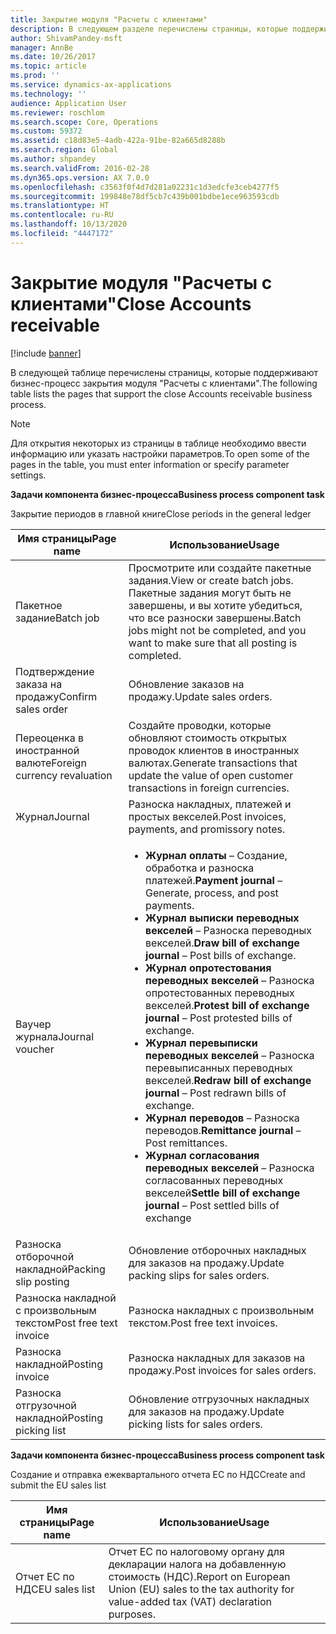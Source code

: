 ```yaml
---
title: Закрытие модуля "Расчеты с клиентами"
description: В следующем разделе перечислены страницы, которые поддерживают бизнес-процесс закрытия модуля "Расчеты с клиентами".
author: ShivamPandey-msft
manager: AnnBe
ms.date: 10/26/2017
ms.topic: article
ms.prod: ''
ms.service: dynamics-ax-applications
ms.technology: ''
audience: Application User
ms.reviewer: roschlom
ms.search.scope: Core, Operations
ms.custom: 59372
ms.assetid: c18d83e5-4adb-422a-91be-82a665d8288b
ms.search.region: Global
ms.author: shpandey
ms.search.validFrom: 2016-02-28
ms.dyn365.ops.version: AX 7.0.0
ms.openlocfilehash: c3563f0f4d7d281a02231c1d3edcfe3ceb4277f5
ms.sourcegitcommit: 199848e78df5cb7c439b001bdbe1ece963593cdb
ms.translationtype: HT
ms.contentlocale: ru-RU
ms.lasthandoff: 10/13/2020
ms.locfileid: "4447172"
---
```

# <a name="close-accounts-receivable"></a><span data-ttu-id="2eb13-103">Закрытие модуля "Расчеты с клиентами"</span><span class="sxs-lookup"><span data-stu-id="2eb13-103">Close Accounts receivable</span></span>

[!include [banner](../includes/banner.md)]

<span data-ttu-id="2eb13-104">В следующей таблице перечислены страницы, которые поддерживают бизнес-процесс закрытия модуля "Расчеты с клиентами".</span><span class="sxs-lookup"><span data-stu-id="2eb13-104">The following table lists the pages that support the close Accounts receivable business process.</span></span>

> [!NOTE] 
> <span data-ttu-id="2eb13-105">Для открытия некоторых из страницы в таблице необходимо ввести информацию или указать настройки параметров.</span><span class="sxs-lookup"><span data-stu-id="2eb13-105">To open some of the pages in the table, you must enter information or specify parameter settings.</span></span>

<span data-ttu-id="2eb13-106">**Задачи компонента бизнес-процесса**</span><span class="sxs-lookup"><span data-stu-id="2eb13-106">**Business process component task**</span></span>                   

<span data-ttu-id="2eb13-107">Закрытие периодов в главной книге</span><span class="sxs-lookup"><span data-stu-id="2eb13-107">Close periods in the general ledger</span></span>

| <span data-ttu-id="2eb13-108">Имя страницы</span><span class="sxs-lookup"><span data-stu-id="2eb13-108">Page name</span></span>                            | <span data-ttu-id="2eb13-109">Использование</span><span class="sxs-lookup"><span data-stu-id="2eb13-109">Usage</span></span>                                                                                      |
|--------------------------------------|--------------------------------------------------------------------------------------------|
|<span data-ttu-id="2eb13-110">Пакетное задание</span><span class="sxs-lookup"><span data-stu-id="2eb13-110">Batch job</span></span>                             | <span data-ttu-id="2eb13-111">Просмотрите или создайте пакетные задания.</span><span class="sxs-lookup"><span data-stu-id="2eb13-111">View or create batch jobs.</span></span> <span data-ttu-id="2eb13-112">Пакетные задания могут быть не завершены, и вы хотите убедиться, что все разноски завершены.</span><span class="sxs-lookup"><span data-stu-id="2eb13-112">Batch jobs might not be completed, and you want to make sure that all posting is completed.</span></span>                                                                                                               |
|<span data-ttu-id="2eb13-113">Подтверждение заказа на продажу</span><span class="sxs-lookup"><span data-stu-id="2eb13-113">Confirm sales order</span></span>                   | <span data-ttu-id="2eb13-114">Обновление заказов на продажу.</span><span class="sxs-lookup"><span data-stu-id="2eb13-114">Update sales orders.</span></span>                                                                       |
|<span data-ttu-id="2eb13-115">Переоценка в иностранной валюте</span><span class="sxs-lookup"><span data-stu-id="2eb13-115">Foreign currency revaluation</span></span>          | <span data-ttu-id="2eb13-116">Создайте проводки, которые обновляют стоимость открытых проводок клиентов в иностранных валютах.</span><span class="sxs-lookup"><span data-stu-id="2eb13-116">Generate transactions that update the value of open customer transactions in foreign currencies.</span></span>                                                                                                                         |
| <span data-ttu-id="2eb13-117">Журнал</span><span class="sxs-lookup"><span data-stu-id="2eb13-117">Journal</span></span>                              | <span data-ttu-id="2eb13-118">Разноска накладных, платежей и простых векселей.</span><span class="sxs-lookup"><span data-stu-id="2eb13-118">Post invoices, payments, and promissory notes.</span></span>                                             |
| <span data-ttu-id="2eb13-119">Ваучер журнала</span><span class="sxs-lookup"><span data-stu-id="2eb13-119">Journal voucher</span></span>                      |<ul><li><span data-ttu-id="2eb13-120">**Журнал оплаты** – Создание, обработка и разноска платежей.</span><span class="sxs-lookup"><span data-stu-id="2eb13-120">**Payment journal** – Generate, process, and post payments.</span></span></li><li><span data-ttu-id="2eb13-121">**Журнал выписки переводных векселей** – Разноска переводных векселей.</span><span class="sxs-lookup"><span data-stu-id="2eb13-121">**Draw bill of exchange journal** – Post bills of exchange.</span></span></li><li><span data-ttu-id="2eb13-122">**Журнал опротестования переводных векселей** – Разноска опротестованных переводных векселей.</span><span class="sxs-lookup"><span data-stu-id="2eb13-122">**Protest bill of exchange journal** – Post protested bills of exchange.</span></span></li><li><span data-ttu-id="2eb13-123">**Журнал перевыписки переводных векселей** – Разноска перевыписанных переводных векселей.</span><span class="sxs-lookup"><span data-stu-id="2eb13-123">**Redraw bill of exchange journal** – Post redrawn bills of exchange.</span></span></li><li><span data-ttu-id="2eb13-124">**Журнал переводов** – Разноска переводов.</span><span class="sxs-lookup"><span data-stu-id="2eb13-124">**Remittance journal** – Post remittances.</span></span></li><li><span data-ttu-id="2eb13-125">**Журнал согласования переводных векселей** – Разноска согласованных переводных векселей</span><span class="sxs-lookup"><span data-stu-id="2eb13-125">**Settle bill of exchange journal** – Post settled bills of exchange</span></span></li></ul>                   |
| <span data-ttu-id="2eb13-126">Разноска отборочной накладной</span><span class="sxs-lookup"><span data-stu-id="2eb13-126">Packing slip posting</span></span>                 | <span data-ttu-id="2eb13-127">Обновление отборочных накладных для заказов на продажу.</span><span class="sxs-lookup"><span data-stu-id="2eb13-127">Update packing slips for sales orders.</span></span>                                                     |
| <span data-ttu-id="2eb13-128">Разноска накладной с произвольным текстом</span><span class="sxs-lookup"><span data-stu-id="2eb13-128">Post free text invoice</span></span>               | <span data-ttu-id="2eb13-129">Разноска накладных с произвольным текстом.</span><span class="sxs-lookup"><span data-stu-id="2eb13-129">Post free text invoices.</span></span>                                                                   |
| <span data-ttu-id="2eb13-130">Разноска накладной</span><span class="sxs-lookup"><span data-stu-id="2eb13-130">Posting invoice</span></span>                      | <span data-ttu-id="2eb13-131">Разноска накладных для заказов на продажу.</span><span class="sxs-lookup"><span data-stu-id="2eb13-131">Post invoices for sales orders.</span></span>                                                            |
| <span data-ttu-id="2eb13-132">Разноска отгрузочной накладной</span><span class="sxs-lookup"><span data-stu-id="2eb13-132">Posting picking list</span></span>                 |<span data-ttu-id="2eb13-133">Обновление отгрузочных накладных для заказов на продажу.</span><span class="sxs-lookup"><span data-stu-id="2eb13-133">Update picking lists for sales orders.</span></span>                                                      |

<span data-ttu-id="2eb13-134">**Задачи компонента бизнес-процесса**</span><span class="sxs-lookup"><span data-stu-id="2eb13-134">**Business process component task**</span></span>   

<span data-ttu-id="2eb13-135">Создание и отправка ежеквартального отчета ЕС по НДС</span><span class="sxs-lookup"><span data-stu-id="2eb13-135">Create and submit the EU sales list</span></span>

| <span data-ttu-id="2eb13-136">Имя страницы</span><span class="sxs-lookup"><span data-stu-id="2eb13-136">Page name</span></span>                            | <span data-ttu-id="2eb13-137">Использование</span><span class="sxs-lookup"><span data-stu-id="2eb13-137">Usage</span></span>                                                                                      |
|--------------------------------------|--------------------------------------------------------------------------------------------|
|<span data-ttu-id="2eb13-138">Отчет ЕС по НДС</span><span class="sxs-lookup"><span data-stu-id="2eb13-138">EU sales list</span></span>                         | <span data-ttu-id="2eb13-139">Отчет ЕС по налоговому органу для декларации налога на добавленную стоимость (НДС).</span><span class="sxs-lookup"><span data-stu-id="2eb13-139">Report on European Union (EU) sales to the tax authority for value-added tax (VAT) declaration purposes.</span></span>                                                                                                                           |






